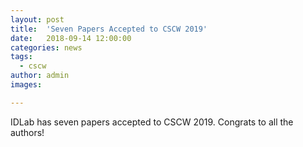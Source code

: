 ```yaml
---
layout: post
title:  'Seven Papers Accepted to CSCW 2019'
date:   2018-09-14 12:00:00
categories: news
tags:
  - cscw
author: admin
images:

---
```

IDLab has seven papers accepted to CSCW 2019. Congrats to all the authors!
